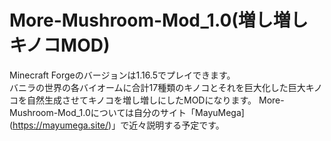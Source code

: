 # More-Mushroom-Mod_1.0(増し増しキノコMOD)


Minecraft Forgeのバージョンは1.16.5でプレイできます。<br>
バニラの世界の各バイオームに合計17種類のキノコとそれを巨大化した巨大キノコを自然生成させてキノコを増し増しにしたMODになります。
More-Mushroom-Mod_1.0については自分のサイト「MayuMega](https://mayumega.site/)」で近々説明する予定です。
